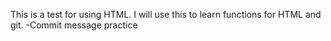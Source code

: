 This is a test for using HTML. I will use this to learn functions for HTML and git.
-Commit message practice
